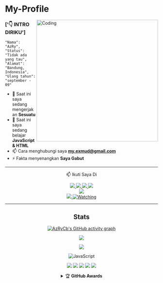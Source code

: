 # My-Profile
<img align="right" alt="Coding" width="400" src="https://cdn.dribbble.com/users/1162077/screenshots/5403918/media/d5dccb5d5818cba2c8fa0cb15fb578b3.gif" />
 
 ### ['👇 INTRO DIRIKU']
```
"Nama": "AzRy",
"Status": "Tidak ada yang tau",
"Alamat": "Bandung, Indonesia",
"Ulang tahun": "september - 09"
```
- 🔭 Saat ini saya sedang mengerjakan **Sesuatu**
- 🌱 Saat ini saya sedang belajar **JavaScript & HTML**
- 📫 Cara menghubungi saya **my.exmud@gmail.com**
- ⚡ Fakta menyenangkan **Saya Gabut**

<div align="center">

---
📫 Ikuti Saya Di
<p align="center">
  <a href="https://instagram.com/zexyds_"><img src="https://img.shields.io/badge/Instagram-E4405F?style=for-the-badge&logo=instagram&logoColor=white"/> 
  <a href="https://wa.me/6287892711054"><img src="https://img.shields.io/badge/WhatsApp-25D366?style=for-the-badge&logo=whatsapp&logoColor=white" />
  <a href="https://www.facebook.com/king.id"><img src="https://img.shields.io/badge/Facebook-%234267B2.svg?&style=for-the-badge&logo=facebook&logoColor=white" />
  <a href="https://t.me/zexyds_"><img src="https://img.shields.io/badge/Telegram-%230088cc.svg?&style=for-the-badge&logo=telegram&logoColor=white" /> <br>
  <a href="https://youtube.com/channel/UCBtUyjfIclyuu7yXKS0dAMw"><img src="https://img.shields.io/badge/YouTube-hyzer id-ff0000?style=for-the-badge&logo=youtube&logoColor=ff0000&link=https://youtube.com/channel/UCBtUyjfIclyuu7yXKS0dAMw" /><br>
 <amaan=HyzerOfficial&label=VIEWS&style=flat-square&color=orange" />
  <a href="https://github.com/Hyzerr"><img src="https://img.shields.io/badge/-GitHub-black?style=flat-square&logo=github" />       <a href="https://komarev.com/ghpvc/?username=hyzerr&color=blue&style=flat-square&label=Profile+Views"><img title="Watching" src="https://komarev.com/ghpvc/?username=hyzerr&color=green&style=flat-square&label=Profile+View"></a>
</hal>                                                    

-----

## Stats
[![AzRyCb's GitHub activity graph](https://activity-graph.herokuapp.com/graph?username=AzRyCb&&theme=xcode)](https://github.com/AzRyCb)
<p align="center"><a href="https://github.com/hyzerr"><img src="https://github-readme-stats.vercel.app/api?username=hyzerr&show_icons=true&theme=radical"></a></p>
<p align="center"><a href="https://github.com/hyzerr"><img src="https://github-readme-stats.vercel.app/api/top-langs/?username=hyzerr&theme=radical&layout=compact"></a></p> 
 
 <img alt="JavaScript" src="https://img.shields.io/badge/javascript%20-%23323330.svg?&style=for-the-badge&logo=javascript&logoColor=%23F7DF1E"/>


<p align="center">
    <img src="https://img.shields.io/badge/OS-Linux-blue?&logo=Linux" />
    <img src="https://img.shields.io/badge/OS-Windows-blue?&logo=Windows" />
    <img src="https://img.shields.io/badge/IDE-Xcode-blue?&logo=xcode" />
    <img src="https://img.shields.io/badge/Text%20Editor-Visual%20Studio%20Code-blue?&logo=visual%20studio%20code&logoColor=blue" />
    <img src="https://img.shields.io/badge/Sublime%20Text-gray?&logo=Sublime-Text" />
</hal>
<details>
    <summary>&#127942 <b>GitHub Awards</b></summary><br/>

! [Piala Github] (https://github-profile-trophy.vercel.app/?username=hyzerr)

</detail>

<details>
    <summary>&#127942 <b>GitHub Activity</b></summary><br/>

! [Metrik] (https://metrics.lecoq.io/hyzerr)

</detail> 

<details>
    <summary>&#127942 <b>GitHub Awards</b></summary><br/>

![Github Trophy](https://github-profile-trophy.vercel.app/?username=Kangsad01)

</details>

<details>
    <summary>&#127942 <b>GitHub Activity</b></summary><br/>

![Metrics](https://metrics.lecoq.io/Kangsad01?template=classic&repositories.forks=true&languages=1&languages.colors=github&languages.threshold=0%25&config.timezone=Asia%2Fsurabaya)

</details> 

![](https://visitor-badge.glitch.me/badge?page_id=Kangsad01)

---



<h3 align="left">Visitor</h3>
<p align="center">
<img src="https://count.caliphdev.my.id/get/@AzRyCb?theme=rule34" alt="visitor.svg">
</p>

